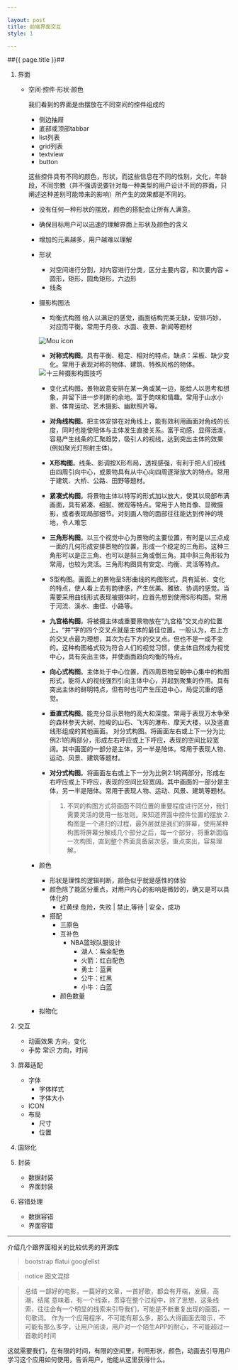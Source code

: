 ```yaml
---

layout: post
title: 前端界面交互
style: 1

---
```


##{{ page.title }}##

1.	界面
	*	空间·控件·形状·颜色
		
		我们看到的界面是由摆放在不同空间的控件组成的
		*	侧边抽屉
		*	底部或顶部tabbar
		*	list列表
		*	grid列表
		*	textview
		*	button
		
		这些控件具有不同的颜色，形状，而这些信息在不同的性别，文化，年龄段，不同宗教（并不强调说要针对每一种类型的用户设计不同的界面，只阐述这种差别可能带来的影响）所产生的效果都是不同的。
		*	没有任何一种形状的摆放，颜色的搭配会让所有人满意。
		*	确保目标用户可以迅速的理解界面上形状及颜色的含义
		*	增加的元素越多，用户越难以理解
		
		*	形状
			+	对空间进行分割，对内容进行分类，区分主要内容，和次要内容			+	圆形，矩形，圆角矩形，六边形
			+	线条
		
		*	摄影构图法
			*	均衡式构图
			给人以满足的感觉，画面结构完美无缺，安排巧妙，对应而平衡。常用于月夜、水面、夜景、新闻等题材
			
			![Mou icon](http://e.hiphotos.baidu.com/exp/w=480/sign=948dea6f8618367aad897ed51e728b68/58ee3d6d55fbb2fb67ca7f544f4a20a44723dc96.jpg)
			*	**对称式构图**。具有平衡、稳定、相对的特点。缺点：呆板、缺少变化。常用于表现对称的物体、建筑、特殊风格的物体。
						
			<img class="exp-image-default" alt="十三种摄影构图技巧" src="http://h.hiphotos.baidu.com/exp/w=500/sign=be24c55c6059252da3171d04049a032c/adaf2edda3cc7cd9eacd139f3901213fb90e9197.jpg" style="">

		
			*	变化式构图。景物故意安排在某一角或某一边，能给人以思考和想象，并留下进一步判断的余地。富于韵味和情趣。常用于山水小景、体育运动、艺术摄影、幽默照片等。

			*	**对角线构图**。把主体安排在对角线上，能有效利用画面对角线的长度，同时也能使陪体与主体发生直接关系。富于动感，显得活泼，容易产生线条的汇聚趋势，吸引人的视线，达到突出主体的效果(例如聚光灯照射主体)。			
			*	**X形构图**。线条、影调按X形布局，透视感强，有利于把人们视线由四周引向中心，或景物具有从中心向四周逐渐放大的特点。常用于建筑、大桥、公路、田野等题材。

			*	**紧凑式构图**。将景物主体以特写的形式加以放大，使其以局部布满画面，具有紧凑、细腻、微观等特点。常用于人物肖像、显微摄影，或者表现局部细节。对刻画人物的面部往往能达到传神的境地，令人难忘	
			*	**三角形构图**。以三个视觉中心为景物的主要位置，有时是以三点成一面的几何形成安排景物的位置，形成一个稳定的三角形。这种三角形可以是正三角、也可以是斜三角或倒三角。其中斜三角形较为常用，也较为灵活。三角形构图具有安定、均衡、灵活等特点。

			*	S型构图。画面上的景物呈S形曲线的构图形式，具有延长、变化的特点，使人看上去有韵律感，产生优美、雅致、协调的感觉。当需要采用曲线形式表现被摄体时，应首先想到使用S形构图。常用于河流、溪水、曲径、小路等。
			*	**九宫格构图**。将被摄主体或重要景物放在“九宫格”交叉点的位置上。“井”字的四个交叉点就是主体的最佳位置。一般认为，右上方的交叉点最为理想，其次为右下方的交叉点。但也不是一成不变的。这种构图格式较为符合人们的视觉习惯，使主体自然成为视觉中心，具有突出主体，并使画面趋向均衡的特点。

			*	**向心式构图**。主体处于中心位置，而四周景物呈朝中心集中的构图形式，能将人的视线强烈引向主体中心，并起到聚集的作用。具有突出主体的鲜明特点，但有时也可产生压迫中心，局促沉重的感觉。
			*	**垂直式构图**。能充分显示景物的高大和深度。常用于表现万木争荣的森林参天大树、险峻的山石、飞泻的瀑布、摩天大楼，以及竖直线形组成的其他画面。
对分式构图。将画面左右或上下一分为比例2:1的两部分，形成左右呼应或上下呼应，表现的空间比较宽阔。其中画面的一部分是主体，另一半是陪体。常用于表现人物、运动、风景、建筑等题材。
			*	**对分式构图**。将画面左右或上下一分为比例2:1的两部分，形成左右呼应或上下呼应，表现的空间比较宽阔。其中画面的一部分是主体，另一半是陪体。常用于表现人物、运动、风景、建筑等题材。
			>	1.	不同的构图方式将画面不同位置的重要程度进行区分，我们需要灵活的使用一些准则，来知道界面中控件位置的摆放
				2.	构图是一个递归的过程，最外层就是我们的屏幕，使用某种构图将屏幕分解成几个部分之后，每一个部分，将重新面临一次构图，直到整个界面具备层次感，重点突出，容易理解。
		*	颜色
			+	形状是理性的逻辑判断，颜色似乎就是感性的体验
			+	颜色除了能区分重点，对用户内心的影响是微妙的，确又是可以具体化的
				+	红黄绿  危险，失败 | 禁止,等待  |  安全，成功
			+	搭配
				+	三原色
				+	互补色
					*	NBA篮球队服设计
						*	湖人：紫金配色
						*	火箭：红白配色
						*	勇士：蓝黄
						*	公牛：红黑
						*	小牛：白蓝
				+	颜色数量
		*	拟物化
		
	
2.	交互 
	*	动画效果 方向，变化
	*	手势	常识 方向，时间
3.	屏幕适配
	*	字体
		*	字体样式
		*	字体大小
	*	ICON
	*	布局
		*	尺寸
		*	位置
4.	国际化

5.	封装
	*	数据封装
	*	界面封装
	
6.	容错处理
	*	数据容错
	*	界面容错

---

介绍几个跟界面相关的比较优秀的开源库
>bootstrap flatui googlelist 

>notice 图文混排

>	总结
>	一部好的电影，一篇好的文章，一首好歌，都会有开端，发展，高潮，结尾
>	意味着，有一个线索，贯穿在整个过程中，除了思想，这条线索，往往会有一个明显的线索来引导我们，可能是不断重复出现的画面，一句歌词。
>	作为一个应用程序，不可能有那么多，那么大得画面去暗示，不可能有那么多字，让用户阅读，用户对一个陌生APP的耐心，不可能超过一首歌的时间

这就需要我们，在有限的时间，有限的空间里，利用形状，颜色，动画去引导用户学习这个应用如何使用，告诉用户，他能从这里获得什么。



